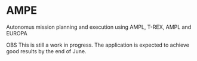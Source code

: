 # AMPE
Autonomus mission planning and execution using AMPL, T-REX, AMPL and EUROPA

OBS This is still a work in progress. The application is expected to achieve good results by the end of June.
